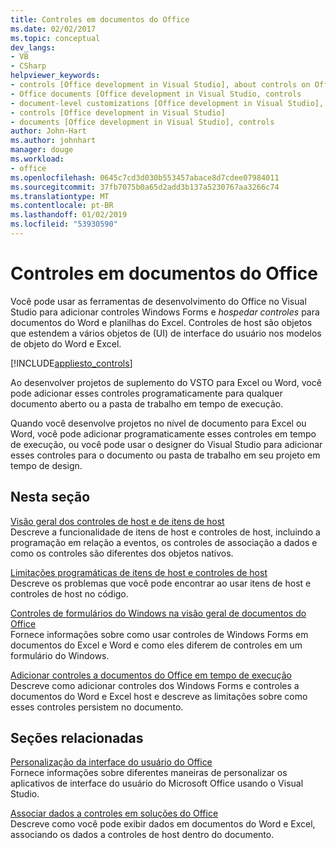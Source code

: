 ```yaml
---
title: Controles em documentos do Office
ms.date: 02/02/2017
ms.topic: conceptual
dev_langs:
- VB
- CSharp
helpviewer_keywords:
- controls [Office development in Visual Studio], about controls on Office documents
- Office documents [Office development in Visual Studio, controls
- document-level customizations [Office development in Visual Studio], controls
- controls [Office development in Visual Studio]
- documents [Office development in Visual Studio], controls
author: John-Hart
ms.author: johnhart
manager: douge
ms.workload:
- office
ms.openlocfilehash: 0645c7cd3d030b553457abace8d7cdee07984011
ms.sourcegitcommit: 37fb7075b0a65d2add3b137a5230767aa3266c74
ms.translationtype: MT
ms.contentlocale: pt-BR
ms.lasthandoff: 01/02/2019
ms.locfileid: "53930590"
---
```

# <a name="controls-on-office-documents"></a>Controles em documentos do Office
  Você pode usar as ferramentas de desenvolvimento do Office no Visual Studio para adicionar controles Windows Forms e *hospedar controles* para documentos do Word e planilhas do Excel. Controles de host são objetos que estendem a vários objetos de (UI) de interface do usuário nos modelos de objeto do Word e Excel.  
  
 [!INCLUDE[appliesto_controls](../vsto/includes/appliesto-controls-md.md)]  
  
 Ao desenvolver projetos de suplemento do VSTO para Excel ou Word, você pode adicionar esses controles programaticamente para qualquer documento aberto ou a pasta de trabalho em tempo de execução.  
  
 Quando você desenvolve projetos no nível de documento para Excel ou Word, você pode adicionar programaticamente esses controles em tempo de execução, ou você pode usar o designer do Visual Studio para adicionar esses controles para o documento ou pasta de trabalho em seu projeto em tempo de design.  
  
## <a name="in-this-section"></a>Nesta seção  
 [Visão geral dos controles de host e de itens de host](../vsto/host-items-and-host-controls-overview.md)  
 Descreve a funcionalidade de itens de host e controles de host, incluindo a programação em relação a eventos, os controles de associação a dados e como os controles são diferentes dos objetos nativos.  
  
 [Limitações programáticas de itens de host e controles de host](../vsto/programmatic-limitations-of-host-items-and-host-controls.md)  
 Descreve os problemas que você pode encontrar ao usar itens de host e controles de host no código.  
  
 [Controles de formulários do Windows na visão geral de documentos do Office](../vsto/windows-forms-controls-on-office-documents-overview.md)  
 Fornece informações sobre como usar controles de Windows Forms em documentos do Excel e Word e como eles diferem de controles em um formulário do Windows.  
  
 [Adicionar controles a documentos do Office em tempo de execução](../vsto/adding-controls-to-office-documents-at-run-time.md)  
 Descreve como adicionar controles dos Windows Forms e controles a documentos do Word e Excel host e descreve as limitações sobre como esses controles persistem no documento.  
  
## <a name="related-sections"></a>Seções relacionadas  
 [Personalização da interface do usuário do Office](../vsto/office-ui-customization.md)  
 Fornece informações sobre diferentes maneiras de personalizar os aplicativos de interface do usuário do Microsoft Office usando o Visual Studio.  
  
 [Associar dados a controles em soluções do Office](../vsto/binding-data-to-controls-in-office-solutions.md)  
 Descreve como você pode exibir dados em documentos do Word e Excel, associando os dados a controles de host dentro do documento.  
